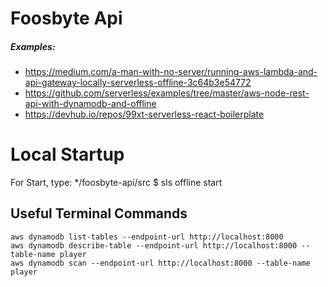 # Foosbyte Api
##### Examples:
* https://medium.com/a-man-with-no-server/running-aws-lambda-and-api-gateway-locally-serverless-offline-3c64b3e54772
* https://github.com/serverless/examples/tree/master/aws-node-rest-api-with-dynamodb-and-offline
* https://devhub.io/repos/99xt-serverless-react-boilerplate

# Local Startup

For Start, type:
*/foosbyte-api/src $ sls offline start

## Useful Terminal Commands
    aws dynamodb list-tables --endpoint-url http://localhost:8000
    aws dynamodb describe-table --endpoint-url http://localhost:8000 --table-name player
    aws dynamodb scan --endpoint-url http://localhost:8000 --table-name player
